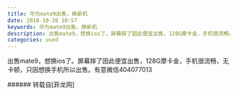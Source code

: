 ```yaml
---
title: 华为mate9出售，换新机
date: 2018-10-28 10:57
keywords: 华为mate9出售，换新机
description: 出售mate9，想换ios了。屏幕摔了因此便宜出售，128G摩卡金，手机很流畅，无卡顿，只因想换手机所以出售。有意微信404077013
categories: used
---
```

<td class="t_f" id="postmessage_2178787">

出售mate9，想换ios了。屏幕摔了因此便宜出售，128G摩卡金，手机很流畅，无卡顿，只因想换手机所以出售。有意微信404077013<br/>
</td>
###### 转载自[菲龙网]